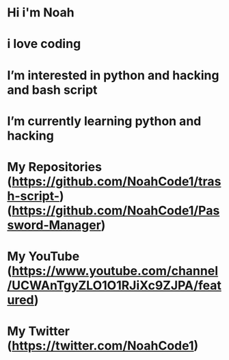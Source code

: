 # Hi i'm Noah

# i love coding

# I’m interested in python and hacking and bash script

# I’m currently learning python and hacking

# My Repositories (https://github.com/NoahCode1/trash-script-) (https://github.com/NoahCode1/Password-Manager)

# My YouTube (https://www.youtube.com/channel/UCWAnTgyZLO1O1RJiXc9ZJPA/featured)

# My Twitter (https://twitter.com/NoahCode1)

